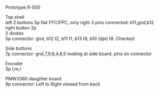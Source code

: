 Prototype R-500       

Top shell      
left 2 buttons 5p flat FFC/FPC, only right 3 pins connected: b11,gnd,b12     
right button 2p     
2 diodes      
5p connector: gnd, b12 t2, b11 t1, b13 t8, b10 (dpi) t9. Checked      

Side buttons      
7p connector: gnd,7,9,6,4,8,5   looking at side board, pins on connector          

Encoder      
3p l,m,r      

PMW3360 daughter board      
9p connector:    Left to Right viewed from back      
